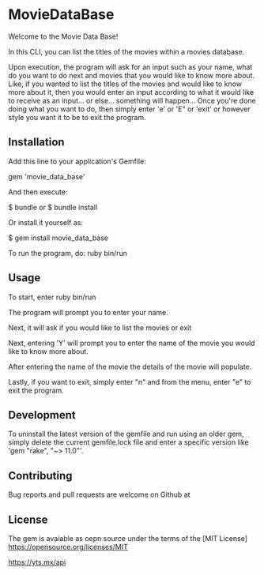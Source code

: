 # MovieDataBase

Welcome to the Movie Data Base!

In this CLI, you can list the titles of the movies within a movies database. 

Upon execution, the program will ask for an input such as your name, what do you want to do next and movies that you would like to know more about. Like, if you wanted to list the titles of the movies and would like to know more about it, then you would enter an input according to what it would like to receive as an input... or else... something will happen... Once you're done doing what you want to do, then simply enter 'e' or 'E" or 'exit' or however style you want it to be to exit the program.

## Installation

Add this line to your application's Gemfile:

gem 'movie_data_base'

And then execute:

$ bundle or $ bundle install

Or install it yourself as:

$ gem install movie_data_base

To run the program, do:
ruby bin/run

## Usage

To start, enter ruby bin/run

The program will prompt you to enter your name.

Next, it will ask if you would like to list the movies or exit

Next, entering 'Y' will prompt you to enter the name of the movie you would like to know more about.

After entering the name of the movie the details of the movie will populate.

Lastly, if you want to exit, simply enter "n" and from the menu, enter "e" to exit the program.

## Development

To uninstall the latest version of the gemfile and run using an older gem, simply delete the current gemfile.lock file and enter a specific version like 'gem "rake", "~> 11.0"'. 

## Contributing

Bug reports and pull requests are welcome on Github at

## License

The gem is avaiable as oepn source under the terms of the [MIT License]
https://opensource.org/licenses/MIT

https://yts.mx/api